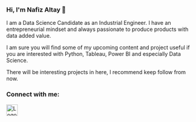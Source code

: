 ### Hi, I'm Nafiz Altay 👋

I am a Data Science Candidate as an Industrial Engineer. I have an entrepreneurial mindset and always passionate to produce products with data added value.

I am sure you will find some of my upcoming content and project useful if you are interested with Python, Tableau, Power BI and especially Data Science.

There will be interesting projects in here, I recommend keep follow from now.

### Connect with me:

<a href="https://www.linkedin.com/in/nafizaltay/">
    <img src="https://i.ibb.co/NjhwYF7/174857.png" alt="Logo" width="30" height="30">
  </a>

